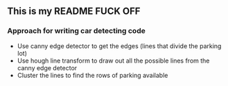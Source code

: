 ## This is my README FUCK OFF

### Approach for writing car detecting code
-  Use canny edge detector to get the edges (lines that divide the parking lot)
-  Use hough line transform to draw out all the possible lines from the canny edge detector
-  Cluster the lines to find the rows of parking available 
